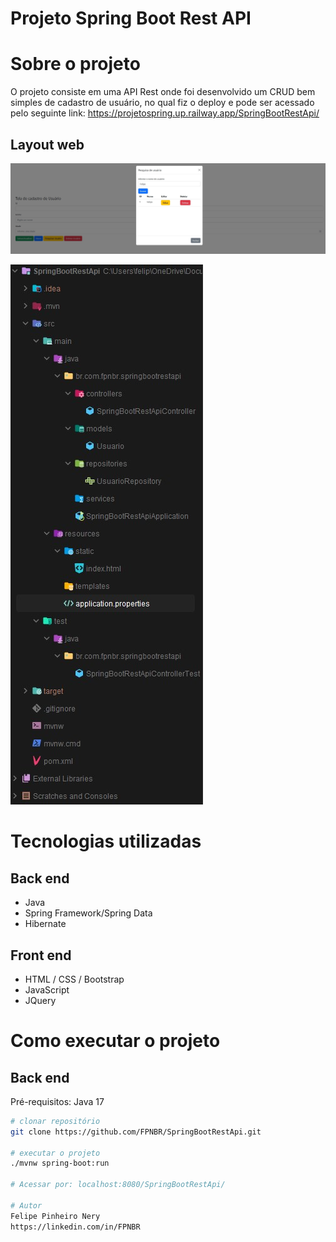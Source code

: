# Projeto Spring Boot Rest API

# Sobre o projeto

O projeto consiste em uma API Rest onde foi desenvolvido um CRUD bem simples de cadastro de usuário, no qual fiz o deploy e pode ser acessado pelo seguinte link: https://projetospring.up.railway.app/SpringBootRestApi/

## Layout web
![Web 1](https://github.com/FPNBR/SpringBootRestApi/blob/main/src/main/resources/images/1.jpg)

![Web 2](https://github.com/FPNBR/SpringBootRestApi/blob/main/src/main/resources/images/2.jpg)

# Tecnologias utilizadas
## Back end
- Java
- Spring Framework/Spring Data
- Hibernate

## Front end
- HTML / CSS / Bootstrap
- JavaScript
- JQuery

# Como executar o projeto

## Back end
Pré-requisitos: Java 17

```bash
# clonar repositório
git clone https://github.com/FPNBR/SpringBootRestApi.git

# executar o projeto
./mvnw spring-boot:run

# Acessar por: localhost:8080/SpringBootRestApi/

# Autor
Felipe Pinheiro Nery
https://linkedin.com/in/FPNBR